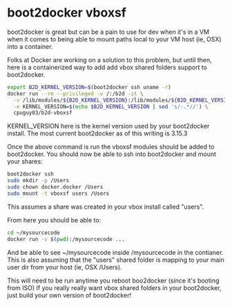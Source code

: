 boot2docker vboxsf
==================

boot2docker is great but can be a pain to use for dev when it's in a VM when it
comes to being able to mount paths local to your VM host (ie, OSX) into a
container.

Folks at Docker are working on a solution to this problem, but until then, here
is a containerized way to add add vbox shared folders support to boot2docker.

```bash
export B2D_KERNEL_VERSION=$(boot2docker ssh uname -r)
docker run --rm --privileged -v /:/b2d -it \
  -v /lib/modules/${B2D_KERNEL_VERSION}:/lib/modules/${B2D_KERNEL_VERSION} \
  -e KERNEL_VERSION=$(echo $B2D_KERNEL_VERSION | sed 's/-.*//') \
  cpuguy83/b2d-vboxsf
```
KERNEL_VERSION here is the kernel version used by your boot2docker install.
The most current boot2docker as of this writing is 3.15.3

Once the above command is run the vboxsf modules should be added to boot2docker.
You should now be able to ssh into boot2docker and mount your shares:

```bash
boot2docker ssh
sudo mkdir -p /Users
sudo chown docker.docker /Users
sudo mount -t vboxsf users /Users
```
This assumes a share was created in your vbox install called "users".

From here you should be able to:
```bash
cd ~/mysourcecode
docker run -v $(pwd):/mysourcecode ...
```
And be able to see ~/mysourcecode inside /mysourcecode in the contianer.
This is also assuming that the "users" shared folder is mapping to your main user
dir from your host (ie, OSX /Users).



This will need to be run anytime you reboot boo2docker (since it's booting from ISO)
If you really really want vbox shared folders in your boot2docker, just build
your own version of boot2docker!
